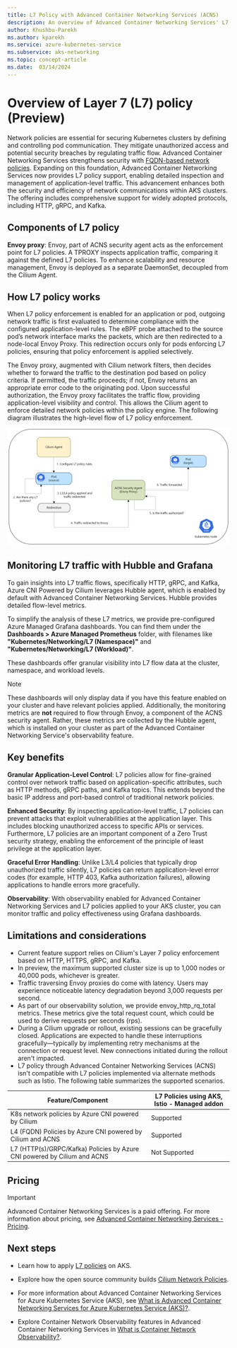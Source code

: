 ```yaml
---
title: L7 Policy with Advanced Container Networking Services (ACNS)
description: An overview of Advanced Container Networking Services' L7 Policy capabilities on Azure Kubernetes Service (AKS).
author: Khushbu-Parekh
ms.author: kparekh
ms.service: azure-kubernetes-service
ms.subservice: aks-networking
ms.topic: concept-article
ms.date:  03/14/2024
---
```


# Overview of Layer 7 (L7) policy (Preview) 

Network policies are essential for securing Kubernetes clusters by defining and controlling pod communication. They mitigate unauthorized access and potential security breaches by regulating traffic flow. Advanced Container Networking Services strengthens security with [FQDN-based network policies](./container-network-security-fqdn-filtering-concepts.md). Expanding on this foundation, Advanced Container Networking Services now provides L7 policy support, enabling detailed inspection and management of application-level traffic. This advancement enhances both the security and efficiency of network communications within AKS clusters. The offering includes comprehensive support for widely adopted protocols, including HTTP, gRPC, and Kafka.

## Components of L7 policy

**Envoy proxy**: Envoy, part of ACNS security agent acts as the enforcement point for L7 policies. A TPROXY inspects application traffic, comparing it against the defined L7 policies. To enhance scalability and resource management, Envoy is deployed as a separate DaemonSet, decoupled from the Cilium Agent.

## How L7 policy works

When L7 policy enforcement is enabled for an application or pod, outgoing network traffic is first 
evaluated to determine compliance with the configured application-level rules. The eBPF probe attached to the source pod’s network interface marks the packets, which are then redirected to a node-local Envoy Proxy. This redirection occurs only for pods enforcing L7 policies, ensuring that policy enforcement is applied selectively.

The Envoy proxy, augmented with Cilium network filters, then decides whether to forward the traffic to the destination pod based on policy criteria. If permitted, the traffic proceeds; if not, Envoy returns an appropriate error code to the originating pod. Upon successful authorization, the Envoy proxy facilitates the traffic flow, providing application-level visibility and control. This allows the Cilium agent to enforce detailed network policies within the policy engine. The following diagram illustrates the high-level flow of L7 policy enforcement.

[![Screenshot showing how L7 policies work.](./media/advanced-container-networking-services/how-l7-policy-works.png)](./media/advanced-container-networking-services/how-l7-policy-works.png#lightbox)

## Monitoring L7 traffic with Hubble and Grafana

To gain insights into L7 traffic flows, specifically HTTP, gRPC, and Kafka, Azure CNI Powered by Cilium leverages Hubble agent, which is enabled by default with Advanced Container Networking Services. Hubble provides detailed flow-level metrics.

To simplify the analysis of these L7 metrics, we provide pre-configured Azure Managed Grafana dashboards. You can find them under the **Dashboards > Azure Managed Prometheus** folder, with filenames like  **"Kubernetes/Networking/L7 (Namespace)"** and **"Kubernetes/Networking/L7 (Workload)"**.

These dashboards offer granular visibility into L7 flow data at the cluster, namespace, and workload levels.

> [!NOTE]
> These dashboards will only display data if you have this feature enabled on your cluster and have relevant policies applied.
> Additionally, the monitoring metrics are **not** required to flow through Envoy, a component of the ACNS security agent. Rather, these metrics are collected by the Hubble agent, which is installed on your cluster as part of the Advanced Container Networking Service's observability feature.
## Key benefits

**Granular Application-Level Control**: L7 policies allow for fine-grained control over network traffic based on application-specific attributes, such as HTTP methods, gRPC paths, and Kafka topics. This extends beyond the basic IP address and port-based control of traditional network policies.

**Enhanced Security**: By inspecting application-level traffic, L7 policies can prevent attacks that exploit vulnerabilities at the application layer. This includes blocking unauthorized access to specific APIs or services. Furthermore, L7 policies are an important component of a Zero Trust security strategy, enabling the enforcement of the principle of least privilege at the application layer.

**Graceful Error Handling**: Unlike L3/L4 policies that typically drop unauthorized traffic silently, L7 policies can return application-level error codes (for example, HTTP 403, Kafka authorization failures), allowing applications to handle errors more gracefully.

**Observability**: With observability enabled for Advanced Container Networking Services and L7 policies applied to your AKS cluster, you can monitor traffic and policy effectiveness using Grafana dashboards.

## Limitations and considerations

*	Current feature support relies on Cilium's Layer 7 policy enforcement based on HTTP, HTTPS, gRPC, and Kafka.
*	In preview, the maximum supported cluster size is up to 1,000 nodes or 40,000 pods, whichever is greater.
*    Traffic traversing Envoy proxies do come with latency. Users may experience noticeable latency degradation beyond 3,000 requests per second.
*    As part of our observability solution, we provide envoy_http_rq_total metrics. These metrics give the total request count, which could be used to derive requests per seconds (rps).
*    During a Cilium upgrade or rollout, existing sessions can be gracefully closed. Applications are expected to handle these interruptions gracefully—typically by implementing retry mechanisms at the connection or request level. New connections initiated during the rollout aren't impacted.
*	L7 policy through Advanced Container Networking Services (ACNS)  isn't  compatible with L7 policies implemented via alternate methods such as Istio. The following table summarizes the supported scenarios.
 
| Feature/Component                                  | L7 Policies using AKS, Istio - Managed addon    |
|----------------------------------------------------|-----------|
| K8s network policies by Azure CNI powered by Cilium | Supported |
| L4 (FQDN) Policies by Azure CNI powered by Cilium and ACNS                | Supported |
| L7 (HTTP(s)/GRPC/Kafka) Policies by Azure CNI powered by Cilium and ACNS  | Not Supported |
  
## Pricing
> [!IMPORTANT]
> Advanced Container Networking Services is a paid offering. For more information about pricing, see [Advanced Container Networking Services - Pricing](https://azure.microsoft.com/pricing/details/azure-container-networking-services/).

## Next steps

* Learn how to apply [L7 policies](how-to-apply-l7-policies.md) on AKS.

* Explore how the open source community builds [Cilium Network Policies](https://docs.cilium.io/en/latest/security/policy/).

* For more information about Advanced Container Networking Services for Azure Kubernetes Service (AKS), see [What is Advanced Container Networking Services for Azure Kubernetes Service (AKS)?](advanced-container-networking-services-overview.md).

* Explore Container Network Observability features in Advanced Container Networking Services in [What is Container Network Observability?](container-network-observability-concepts.md).
